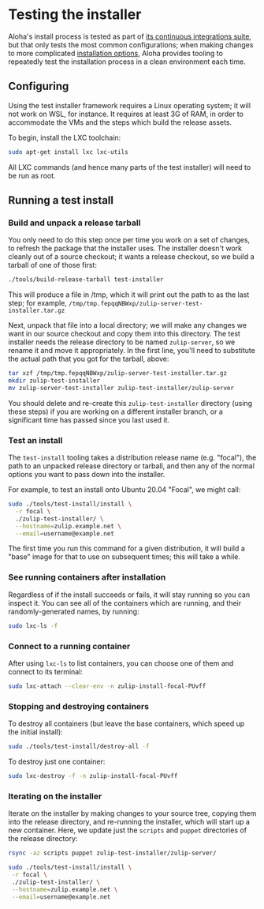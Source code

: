 # Testing the installer

Aloha's install process is tested as part of [its continuous
integrations suite][ci], but that only tests the most common
configurations; when making changes to more complicated [installation
options][installer-docs], Aloha provides tooling to repeatedly test
the installation process in a clean environment each time.

[ci]: https://github.com/zulip/zulip/actions/workflows/production-suite.yml?query=branch%3Amain
[installer-docs]: ../production/install.md

## Configuring

Using the test installer framework requires a Linux operating system;
it will not work on WSL, for instance. It requires at least 3G of
RAM, in order to accommodate the VMs and the steps which build the
release assets.

To begin, install the LXC toolchain:

```bash
sudo apt-get install lxc lxc-utils
```

All LXC commands (and hence many parts of the test installer) will
need to be run as root.

## Running a test install

### Build and unpack a release tarball

You only need to do this step once per time you work on a set of
changes, to refresh the package that the installer uses. The installer
doesn't work cleanly out of a source checkout; it wants a release
checkout, so we build a tarball of one of those first:

```bash
./tools/build-release-tarball test-installer
```

This will produce a file in /tmp, which it will print out the path to
as the last step; for example,
`/tmp/tmp.fepqqNBWxp/zulip-server-test-installer.tar.gz`

Next, unpack that file into a local directory; we will make any
changes we want in our source checkout and copy them into this
directory. The test installer needs the release directory to be named
`zulip-server`, so we rename it and move it appropriately. In the
first line, you'll need to substitute the actual path that you got for
the tarball, above:

```bash
tar xzf /tmp/tmp.fepqqNBWxp/zulip-server-test-installer.tar.gz
mkdir zulip-test-installer
mv zulip-server-test-installer zulip-test-installer/zulip-server
```

You should delete and re-create this `zulip-test-installer` directory
(using these steps) if you are working on a different installer
branch, or a significant time has passed since you last used it.

### Test an install

The `test-install` tooling takes a distribution release name
(e.g. "focal"), the path to an unpacked release directory
or tarball, and then any of the normal options you want to pass down
into the installer.

For example, to test an install onto Ubuntu 20.04 "Focal", we might
call:

```bash
sudo ./tools/test-install/install \
  -r focal \
  ./zulip-test-installer/ \
  --hostname=zulip.example.net \
  --email=username@example.net
```

The first time you run this command for a given distribution, it will
build a "base" image for that to use on subsequent times; this will
take a while.

### See running containers after installation

Regardless of if the install succeeds or fails, it will stay running
so you can inspect it. You can see all of the containers which are
running, and their randomly-generated names, by running:

```bash
sudo lxc-ls -f
```

### Connect to a running container

After using `lxc-ls` to list containers, you can choose one of them
and connect to its terminal:

```bash
sudo lxc-attach --clear-env -n zulip-install-focal-PUvff
```

### Stopping and destroying containers

To destroy all containers (but leave the base containers, which speed
up the initial install):

```bash
sudo ./tools/test-install/destroy-all -f
```

To destroy just one container:

```bash
sudo lxc-destroy -f -n zulip-install-focal-PUvff
```

### Iterating on the installer

Iterate on the installer by making changes to your source tree,
copying them into the release directory, and re-running the installer,
which will start up a new container. Here, we update just the
`scripts` and `puppet` directories of the release directory:

```bash
rsync -az scripts puppet zulip-test-installer/zulip-server/

sudo ./tools/test-install/install \
 -r focal \
 ./zulip-test-installer/ \
 --hostname=zulip.example.net \
 --email=username@example.net
```
